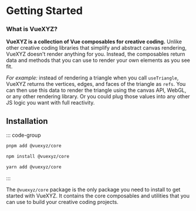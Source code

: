 # Getting Started

### What is VueXYZ?

**VueXYZ is a collection of Vue composables for creative coding.** Unlike other creative coding libraries that simplify and abstract canvas rendering, VueXYZ doesn't render anything for you. Instead, the composables return data and methods that you can use to render your own elements as you see fit.

_For example:_ instead of rendering a triangle when you call `useTriangle`, VueXYZ returns the vertices, edges, and faces of the triangle as `refs`. You can then use this data to render the triangle using the canvas API, WebGL, or any other rendering library. Or you could plug those values into any other JS logic you want with full reactivity.

## Installation

::: code-group

```bash [pnpm]
pnpm add @vuexyz/core
```

```bash [npm]
npm install @vuexyz/core
```

```bash [yarn]
yarn add @vuexyz/core
```

:::

The `@vuexyz/core` package is the only package you need to install to get started with VueXYZ. It contains the core composables and utilities that you can use to build your creative coding projects.
